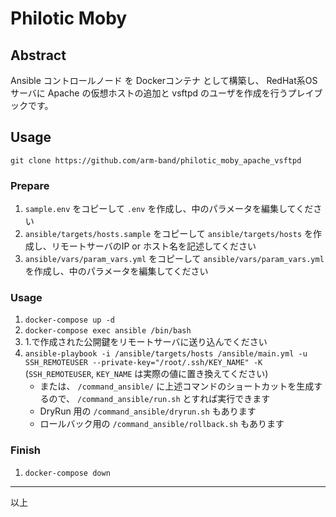 # Philotic Moby

## Abstract

Ansible コントロールノード を Dockerコンテナ として構築し、 RedHat系OS サーバに Apache の仮想ホストの追加と vsftpd のユーザを作成を行うプレイブックです。

## Usage

`git clone https://github.com/arm-band/philotic_moby_apache_vsftpd`

### Prepare

1. `sample.env` をコピーして `.env` を作成し、中のパラメータを編集してください
2. `ansible/targets/hosts.sample` をコピーして `ansible/targets/hosts` を作成し、リモートサーバのIP or ホスト名を記述してください
3. `ansible/vars/param_vars.yml` をコピーして `ansible/vars/param_vars.yml` を作成し、中のパラメータを編集してください

### Usage

1. `docker-compose up -d`
2. `docker-compose exec ansible /bin/bash`
3. 1.で作成された公開鍵をリモートサーバに送り込んでください
4. `ansible-playbook -i /ansible/targets/hosts /ansible/main.yml -u SSH_REMOTEUSER --private-key="/root/.ssh/KEY_NAME" -K` (`SSH_REMOTEUSER`, `KEY_NAME` は実際の値に置き換えてください)
    - または、 `/command_ansible/` に上述コマンドのショートカットを生成するので、 `/command_ansible/run.sh` とすれば実行できます
    - DryRun 用の `/command_ansible/dryrun.sh` もあります
    - ロールバック用の `/command_ansible/rollback.sh` もあります

### Finish

1. `docker-compose down`

---

以上